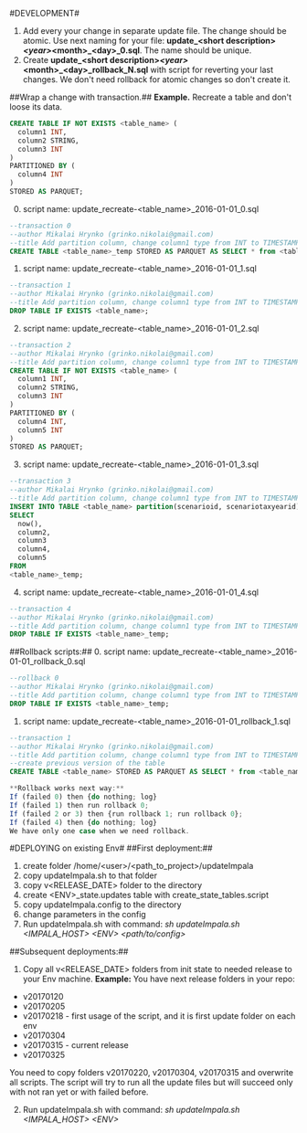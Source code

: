 #DEVELOPMENT#
1. Add every your change in separate update file. The change should be atomic. Use next naming for your file: **update_\<short description\>_\<year\>_\<month\>_\<day\>_0.sql**.
The name should be unique.
2. Create **update_\<short description\>_\<year\>_\<month\>_\<day\>_rollback_N.sql** with script for reverting your last changes.
We don't need rollback for atomic changes so don't create it.

##Wrap a change with transaction.##
**Example.** Recreate a table and don't loose its data.

```sql
CREATE TABLE IF NOT EXISTS <table_name> (
  column1 INT,
  column2 STRING,
  column3 INT
)
PARTITIONED BY (
  column4 INT
)
STORED AS PARQUET;
```


0. script name: update_recreate-\<table_name\>_2016-01-01_0.sql

```sql
--transaction 0
--author Mikalai Hrynko (grinko.nikolai@gmail.com)
--title Add partition column, change column1 type from INT to TIMESTAMP. 
CREATE TABLE <table_name>_temp STORED AS PARQUET AS SELECT * from <table_name>;
```

1. script name: update_recreate-\<table_name\>_2016-01-01_1.sql

```sql
--transaction 1
--author Mikalai Hrynko (grinko.nikolai@gmail.com)
--title Add partition column, change column1 type from INT to TIMESTAMP.
DROP TABLE IF EXISTS <table_name>;
```

2. script name: update_recreate-\<table_name\>_2016-01-01_2.sql

```sql
--transaction 2
--author Mikalai Hrynko (grinko.nikolai@gmail.com)
--title Add partition column, change column1 type from INT to TIMESTAMP. 
CREATE TABLE IF NOT EXISTS <table_name> (
  column1 INT,
  column2 STRING,
  column3 INT
)
PARTITIONED BY (
  column4 INT,
  column5 INT
)
STORED AS PARQUET;
```

3. script name: update_recreate-\<table_name\>_2016-01-01_3.sql

```sql
--transaction 3
--author Mikalai Hrynko (grinko.nikolai@gmail.com)
--title Add partition column, change column1 type from INT to TIMESTAMP.
INSERT INTO TABLE <table_name> partition(scenarioid, scenariotaxyearid)
SELECT
  now(),
  column2,
  column3
  column4,
  column5
FROM
<table_name>_temp;
```

4. script name: update_recreate-\<table_name\>_2016-01-01_4.sql

```sql
--transaction 4
--author Mikalai Hrynko (grinko.nikolai@gmail.com)
--title Add partition column, change column1 type from INT to TIMESTAMP.
DROP TABLE IF EXISTS <table_name>_temp;
```

##Rollback scripts:##
0. script name: update_recreate-\<table_name\>_2016-01-01_rollback_0.sql

```sql
--rollback 0
--author Mikalai Hrynko (grinko.nikolai@gmail.com)
--title Add partition column, change column1 type from INT to TIMESTAMP.
DROP TABLE IF EXISTS <table_name>_temp;
```

1. script name: update_recreate-\<table_name\>_2016-01-01_rollback_1.sql

```sql
--transaction 1
--author Mikalai Hrynko (grinko.nikolai@gmail.com)
--title Add partition column, change column1 type from INT to TIMESTAMP.
--create previous version of the table
CREATE TABLE <table_name> STORED AS PARQUET AS SELECT * from <table_name>_tmp;
```

```javascript
**Rollback works next way:**
If (failed 0) then {do nothing; log}
If (failed 1) then run rollback 0;
If (failed 2 or 3) then {run rollback 1; run rollback 0};
If (failed 4) then {do nothing; log}
We have only one case when we need rollback.
```


#DEPLOYING on existing Env#
##First deployment:##
1. create folder /home/\<user\>/\<path_to_project\>/updateImpala
2. copy updateImpala.sh to that folder
3. copy v\<RELEASE_DATE\> folder to the directory
4. create \<ENV\>_state.updates table with create_state_tables.script
5. copy updateImpala.config to the directory
6. change parameters in the config
7. Run updateImpala.sh with command: *sh updateImpala.sh \<IMPALA_HOST\> \<ENV\> \<path/to/config\>*

##Subsequent deployments:##
1. Copy all v\<RELEASE_DATE\> folders from init state to needed release to your Env machine.
**Example:** You have next release folders in your repo:
  * v20170120
  * v20170205
  * v20170218 - first usage of the script, and it is first update folder on each env
  * v20170304
  * v20170315 - current release
  * v20170325

You need to copy folders v20170220, v20170304, v20170315 and overwrite all scripts.
The script will try to run all the update files but will succeed only with not ran yet or with failed before.

2. Run updateImpala.sh with command: *sh updateImpala.sh \<IMPALA_HOST\> \<ENV\>*


